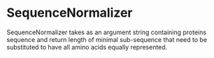# SequenceNormalizer
SequenceNormalizer takes as an argument string containing proteins sequence and return length of minimal sub-sequence that need to be substituted to have all amino acids equally represented.

